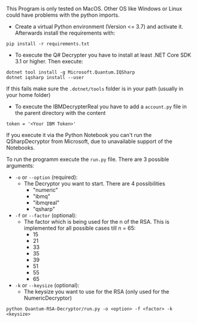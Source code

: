 This Program is only tested on MacOS. Other OS like Windows or Linux could have problems with the python imports.

* Create a virtual Python environment (Version <= 3.7) and activate it. Afterwards install the requirements with:

```
pip install -r requirements.txt
```

* To execute the Q# Decrypter you have to install at least .NET Core SDK 3.1 or higher. Then execute:
```
dotnet tool install -g Microsoft.Quantum.IQSharp
dotnet iqsharp install --user
```
If this fails make sure the `.dotnet/tools` folder is in your path (usually in your home folder)

* To execute the IBMDecrypterReal you have to add a `account.py` file in the parent directory with the content
```
token = '<Your IBM Token>'
```


If you execute it via the Python Notebook you can't run the QSharpDecryptor from Microsoft, due to unavailable support of the Notebooks.

To run the programm execute the `run.py` file. 
There are 3 possible arguments: 
* `-o` or `--option` (required):
    * The Decryptor you want to start. There are 4 possibilities
        * "numeric"
        * "ibmq"
        * "ibmqreal"
        * "qsharp"
* `-f` or `--factor` (optional):
    * The factor which is being used for the n of the RSA. This is implemented for all possible cases till n = 65:
        * 15
        * 21
        * 33
        * 35
        * 39
        * 51
        * 55
        * 65
* `-k` or `--keysize` (optional):
    * The keysize you want to use for the RSA (only used for the NumericDecryptor)
```
python Quantum-RSA-Decryptor/run.py -o <option> -f <factor> -k <keysize>
```